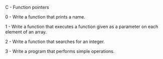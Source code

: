 C - Function pointers

0 - Write a function that prints a name.

1 - Write a function that executes a function given as a parameter on each element of an array.

2 - Write a function that searches for an integer.

3 - Write a program that performs simple operations.


